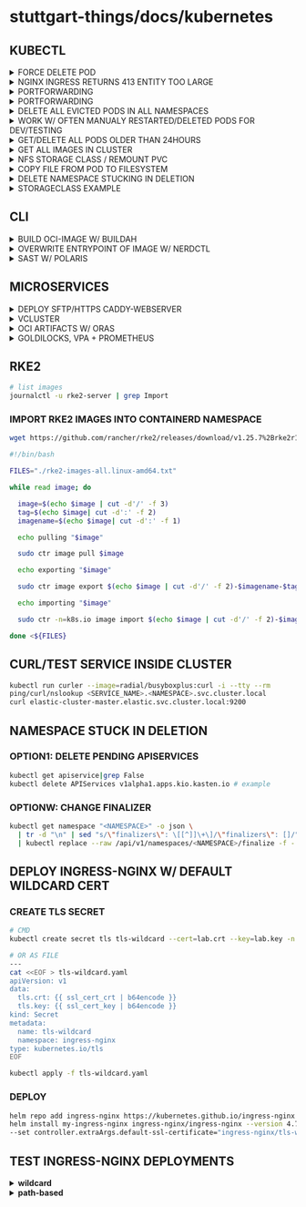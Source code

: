 # stuttgart-things/docs/kubernetes

## KUBECTL

<details><summary>FORCE DELETE POD</summary>

```bash
# E.G. INFLUXDB (STUCK IN DELETING PHASE)
kubectl delete po influxdb-influxdb2-0 --force -n influxdb
```

</details>

<details><summary>NGINX INGRESS RETURNS 413 ENTITY TOO LARGE</summary>

```yaml
apiVersion: networking.k8s.io/v1beta1
kind: Ingress
metadata:
  name: cs-ingress
  annotations:
    kubernetes.io/ingress.class: "nginx"
    nginx.ingress.kubernetes.io/use-regex: "true"
    nginx.ingress.kubernetes.io/proxy-body-size: 16m
```

</details>


<details><summary>PORTFORWARDING</summary>

```bash
# CHANGE storageclass.kubernetes.io/is-default-class to: "false"
kubectl edit configmap longhorn-storageclass -n longhorn-system
```

</details>

<details><summary>PORTFORWARDING</summary>

```bash
kubectl --namespace longhorn-system port-forward --address 0.0.0.0 service/longhorn-frontend 5080:80
# CHECK LOCALHOST/FQDN
# e.g. http://nashville.tiab.labda.sva.de:5080/#/dashboard
# e.g. http://localhost:5080/#/dashboard
```

</details>

<details><summary>DELETE ALL EVICTED PODS IN ALL NAMESPACES</summary>

```bash
kubectl get pods --all-namespaces | grep Evicted | awk '{print $2 " --namespace=" $1}' | xargs kubectl delete pod
```

</details>

<details><summary>WORK W/ OFTEN MANUALY RESTARTED/DELETED PODS FOR DEV/TESTING</summary>

```bash
kubectl -n <NAMESPACE> get po | grep <PART-OF-POD-NAME> | awk '{ print $1}'
kubectl -n sweatshop delete po $(kubectl -n sweatshop get po | grep creator | awk '{ print $1}')
kubectl -n sweatshop logs -f $(kubectl -n sweatshop get po | grep creator | awk '{ print $1}')
```

</details>

<details><summary>GET/DELETE ALL PODS OLDER THAN 24HOURS</summary>

```bash
# LIST ALL PODS OLDER THAN 1 DAY
kubectl -n tektoncd get pod | awk 'match($5,/[0-9]+d/) {print $0}'

# DELETE ALL PODS OLDER THAN 1 DAY
kubectl -n tektoncd delete pod $(kubectl -n tektoncd get pod | awk 'match($5,/[0-9]+d/) {print $1}')
```

</details>

<details><summary>GET ALL IMAGES IN CLUSTER</summary>

```bash
kubectl get pods --all-namespaces -o jsonpath="{.items[*].spec.containers[*].image}" |\
tr -s '[[:space:]]' '\n' |\
sort |\
uniq -c
```

</details>

<details><summary>NFS STORAGE CLASS / REMOUNT PVC</summary>

After pod was deleted, nfs based pvc cannot be mounted to the pod "applyFSGroup failed for vol".

Workaround: Not having fsGroup field in pod will also skip call to SetVolumeOwnership function.

remove:

```yaml
#...
securityContext:
  runAsUser: 1000
  runAsGroup: 3000
  fsGroup: 2000 # remove this field!
#...
```

</details>

<details><summary>COPY FILE FROM POD TO FILESYSTEM</summary>

```bash
# EXAMPLE COPY
kubectl -n crossplane-system cp provider-terraform-e816b322200e-7564f79bc4-2ggvn:/etc/ssl/certs/ca-certificates.crt ./ca-certificates.crt
```

</details>

<details><summary>DELETE NAMESPACE STUCKING IN DELETION</summary>

```bash
# OPTION 1
NAMESPACE=crossplane-system # EXAMPLE
kubectl get namespace ${NAMESPACE} -o json \
  | tr -d "\n" | sed "s/\"finalizers\": \[[^]]\+\]/\"finalizers\": []/" \
  | kubectl replace --raw /api/v1/namespaces/${NAMESPACE}/finalize -f -
```

```bash
# OPTION 2
kubectl get apiservice|grep False
kubectl delete APIServices v1alpha1.apps.kio.kasten.io # EXAMPLE
```

</details>

<details><summary>STORAGECLASS EXAMPLE</summary>

```bash
# NFS CSI DEPLOYMENT
helm repo add csi-driver-nfs https://raw.githubusercontent.com/kubernetes-csi/csi-driver-nfs/master/charts
helm upgrade --install csi-driver-nfs csi-driver-nfs/csi-driver-nfs --namespace kube-system --version v4.5.0
```

```yaml
apiVersion: storage.k8s.io/v1
kind: StorageClass
metadata:
  labels:
    app.kubernetes.io/managed-by: Helm
    helm.toolkit.fluxcd.io/name: nfs-csi-configuration
    helm.toolkit.fluxcd.io/namespace: kube-system
  name: nfs4-csi
parameters:
  mountPermissions: "0777"
  server: pve-nfs-tekton.labul.sva.de
  share: /var/nfs/k8s
provisioner: nfs.csi.k8s.io
reclaimPolicy: Delete
volumeBindingMode: Immediate
---
apiVersion: storage.k8s.io/v1
kind: StorageClass
metadata:
  labels:
    app.kubernetes.io/managed-by: Helm
    helm.toolkit.fluxcd.io/name: nfs-csi-configuration
    helm.toolkit.fluxcd.io/namespace: kube-system
  name: nfs3-csi
parameters:
  mountPermissions: "0777"
  server: pve-nfs-tekton.labul.sva.de
  share: /var/nfs/k8s
provisioner: nfs.csi.k8s.io
reclaimPolicy: Delete
volumeBindingMode: Immediate
```

### PVC EXAMPLE

```yaml
# PVC
apiVersion: v1
kind: PersistentVolumeClaim
metadata:
  name: task-pv-claim
spec:
  storageClassName: nfs4-csi
  accessModes:
    - ReadWriteOnce
  resources:
    requests:
      storage: 3Gi
```

```yaml
# POD FOR MOUNTING PVC
apiVersion: v1
kind: Pod
metadata:
  name: task-pv-pod
spec:
  volumes:
    - name: task-pv-storage
      persistentVolumeClaim:
        claimName: task-pv-claim
  containers:
    - name: task-pv-container
      image: nginx
      ports:
        - containerPort: 80
          name: "http-server"
      volumeMounts:
        - mountPath: "/usr/share/nginx/html"
          name: task-pv-storage
```

</details>

## CLI

<details><summary>BUILD OCI-IMAGE W/ BUILDAH</summary>

```bash
buildah --storage-driver=overlay bud --format=oci \
--tls-verify=true --no-cache \
-f ~/projects/github/stuttgart-things/images/sthings-alpine/Dockerfile \
-t scr.app.4sthings.tiab.ssc.sva.de/sthings-alpine/alpine:123
```

</details>

<details><summary>OVERWRITE ENTRYPOINT OF IMAGE W/ NERDCTL</summary>

```bash
nerdctl run -it --entrypoint sh eu.gcr.io/stuttgart-things/stagetime-server:23.1108.1227-0.3.22
```

</details>

<details><summary>SAST W/ POLARIS</summary>

```yaml
# EXAMPLE POD.YAML
cat <<EOF > /tmp/pod.yaml
apiVersion: v1
kind: Pod
metadata:
  name: nginx
spec:
  containers:
  - name: nginx
    image: nginx:1.14.2
    ports:
    - containerPort: 80
EOF
```

```bash
# CHECK POD.YAML
polaris audit --audit-path /tmp/pod.yaml --only-show-failed-tests --severity error
```

</details>

## MICROSERVICES

<details><summary>DEPLOY SFTP/HTTPS CADDY-WEBSERVER</summary>

```yaml
---
apiVersion: apps/v1
kind: Deployment
metadata:
  name: file-server
  labels:
    app: file-server
spec:
  replicas: 1
  strategy:
    type: Recreate
  selector:
    matchLabels:
      app: file-server
  template:
    metadata:
      labels:
        app: file-server
    spec:
      securityContext:
        fsGroup: 911 # ssh server user
      containers:
        - name: caddy
          image: caddy:2.6.4
          ports:
            - containerPort: 80
          volumeMounts:
            - name: file-server
              mountPath: /var/www/html/
              subPath: public
            - name: caddyfile
              mountPath: /etc/caddy/Caddyfile
              subPath: Caddyfile
        - name: openssh-server
          image: linuxserver/openssh-server:version-9.0_p1-r2
          ports:
            - containerPort: 2222
          env:
            - name: USER_NAME
              value: "ankit"
            - name: PUBLIC_KEY
              value: ""
            - name: PASSWORD_ACCESS
              value: "true"
            - name: USER_PASSWORD
              value: "<CHANGEME>"
          volumeMounts:
            - name: file-server
              mountPath: /var/www/html/
              subPath: public
      volumes:
        - name: file-server
          persistentVolumeClaim:
            claimName: file-server-pvc
        - name: caddyfile
          configMap:
            name: caddyfile-v3
            defaultMode: 0644
---
apiVersion: v1
kind: ConfigMap
metadata:
  name: caddyfile-v3
data:
  Caddyfile: |
    :80 {
            # Set this path to your site's directory.
            root * /var/www/html
            # Enable the static file server, with file browsing
            file_server browse
    }
---
apiVersion: v1
kind: PersistentVolumeClaim
metadata:
  name: file-server-pvc
spec:
  accessModes:
    - ReadWriteOnce
  resources:
    requests:
      storage: 2G
---
apiVersion: v1
kind: Service
metadata:
  name: file-server-http
  labels:
    app: file-server-http
spec:
  type: ClusterIP
  selector:
    app: file-server
  ports:
    - name: http
      port: 80
      targetPort: 80
---
apiVersion: v1
kind: Service
metadata:
  name: file-server-ssh
  labels:
    app: file-server-ssh
spec:
  type: LoadBalancer
  selector:
    app: file-server
  ports:
    - name: ssh
      port: 22
      targetPort: 2222
---
apiVersion: cert-manager.io/v1
kind: Certificate
metadata:
  name: files-ingress-tls
  namespace: default
spec:
  commonName: files.dev43.sthings-pve.labul.sva.de
  dnsNames:
    - files.dev43.sthings-pve.labul.sva.de
  issuerRef:
    kind: ClusterIssuer
    name: cluster-issuer-approle
  secretName: files-ingress-tls
---
apiVersion: networking.k8s.io/v1
kind: Ingress
metadata:
  name: files-ingress
  namespace: default
  labels:
    app: file-server-ssh
spec:
  ingressClassName: nginx
  rules:
    - host: files.dev43.sthings-pve.labul.sva.de
      http:
        paths:
          - backend:
              service:
                name: file-server-http
                port:
                  number: 80
            path: /
            pathType: Prefix
  tls:
    - hosts:
        - files.dev43.sthings-pve.labul.sva.de
      secretName: files-ingress-tls
```

```bash
# UPLOAD FILE
sudo apt -y install lftp
touch ./bla.txt && echo hello > ./bla.txt # JUST A FILE EXAMPLE
lftp sftp://ankit:<PASSWORD>@10.31.101.17 -e "cd /var/www/html/; put bla.txt; bye"

# DOWNLOAD/ACCESS FILE VIA HTTPS
wget wget https://files.dev43.sthings-pve.labul.sva.de/bla.txt
```

</details>

<details><summary>VCLUSTER</summary>

```bash
vcluster create my-vcluster --expose --set storage.className=openebs-hostpath
vcluster disconnect
vcluster connect my-vcluster -n vcluster-my-vcluster
```

</details>

<details><summary>OCI ARTIFACTS W/ ORAS</summary>

```bash
# PUSH
oras login zot.maverick.sthings-pve.labul.sva.de
echo "hello world" > artifact.txt
oras push zot.maverick.sthings-pve.labul.sva.de/hello-artifact:v1 \
--artifact-type application/vnd.acme.rocket.config \
artifact.txt:text/plain
```

```bash
# PULL
oras pull zot.maverick.sthings-pve.labul.sva.de/hello-artifact:v1
```

</details>

<details><summary>GOLDILOCKS, VPA + PROMETHEUS</summary>

## DEPLOY VPA

```bash
kubectl create ns monitoring
helm repo add fairwinds-stable https://charts.fairwinds.com/stable && helm repo update
helm upgrade --install vpa fairwinds-stable/vpa -n monitoring  --version 3.0.2 --create-namespace
helm -n monitoring test vpa
```

## FORKED GIT-REPOSITORY: FOR RKE CLUSTERS (at least for =<52.1.0)

```bash
git clone https://github.com/mohamadkhani/helm-charts.git
cd helm-charts/kube-prometheus-stack && helm dep update
```

## HELM REPO: NON RKE/RANCHER K8S

```bash
helm repo add prometheus-community https://prometheus-community.github.io/helm-charts
```

## CREATE TLS CERTIFICATE

```yaml
apiVersion: cert-manager.io/v1
kind: Certificate
metadata:
  name: monitoring-ingress
  namespace: monitoring
spec:
  commonName: monitoring.dev43.sthings-pve.labul.sva.de
  dnsNames:
    - monitoring.dev43.sthings-pve.labul.sva.de
  issuerRef:
    kind: ClusterIssuer
    name: cluster-issuer-approle
  secretName: monitoring-tls
```

## CREATE VALUES FILE

```yaml
cat <<EOF > ./values.yaml
alertmanager:
  enabled: false
prometheus:
  prometheusSpec:
    scrapeInterval: 30s
    evaluationInterval: 30s
    retention: 24h
    resources:
      requests:
        cpu: 200m
        memory: 200Mi
    podMonitorNamespaceSelector: { }
    podMonitorSelector:
      matchLabels:
        app.kubernetes.io/component: monitoring
grafana:
  defaultDashboardsEnabled: true
  adminPassword: <CHANGEME>
  ingress:
    enabled: true
    ingressClassName: nginx
    hosts:
      - monitoring.dev43.sthings-pve.labul.sva.de
    path: /
    tls:
      - secretName: monitoring-tls
        hosts:
          - monitoring.dev43.sthings-pve.labul.sva.de
kube-state-metrics:
  rbac:
    extraRules:
      - apiGroups: ["autoscaling.k8s.io"]
        resources: ["verticalpodautoscalers"]
        verbs: ["list", "watch"]
  prometheus:
    monitor:
      enabled: true
  customResourceState:
    enabled: true
    config:
      kind: CustomResourceStateMetrics
      spec:
        resources:
          - groupVersionKind:
              group: autoscaling.k8s.io
              kind: "VerticalPodAutoscaler"
              version: "v1"
            labelsFromPath:
              verticalpodautoscaler: [metadata, name]
              namespace: [metadata, namespace]
              target_api_version: [apiVersion]
              target_kind: [spec, targetRef, kind]
              target_name: [spec, targetRef, name]
            metrics:
              - name: "vpa_containerrecommendations_target"
                help: "VPA container recommendations for memory."
                each:
                  type: Gauge
                  gauge:
                    path: [status, recommendation, containerRecommendations]
                    valueFrom: [target, memory]
                    labelsFromPath:
                      container: [containerName]
                commonLabels:
                  resource: "memory"
                  unit: "byte"
              - name: "vpa_containerrecommendations_target"
                help: "VPA container recommendations for cpu."
                each:
                  type: Gauge
                  gauge:
                    path: [status, recommendation, containerRecommendations]
                    valueFrom: [target, cpu]
                    labelsFromPath:
                      container: [containerName]
                commonLabels:
                  resource: "cpu"
                  unit: "core"
  selfMonitor:
    enabled: true
EOF
```

## DEPLOY KUBE-PROMETHEUS-STACK

```bash
helm upgrade --install kube-prometheus-stack . --values values.yaml --version 52.1.0 --namespace monitoring --create-namespace
# OR W/ HELM REPOSITORY
helm upgrade --install kube-prometheus-stack prometheus-community/kube-prometheus-stack --values values.yaml --version 52.1.0 --namespace monitoring --create-namespace
```

## DEPLOY GOLDILOCKS

```bash
helm repo add fairwinds-stable https://charts.fairwinds.com/stable && helm repo update
helm upgrade --install goldilocks --namespace monitoring fairwinds-stable/goldilocks --version 8.0.0 --create-namespace
```

## LABEL NAMESPACE W/ GOLDILOCKS

```bash
kubectl label ns velero goldilocks.fairwinds.com/enabled=true
```

</details>

## RKE2

```bash
# list images
journalctl -u rke2-server | grep Import
```

### IMPORT RKE2 IMAGES INTO CONTAINERD NAMESPACE

```bash
wget https://github.com/rancher/rke2/releases/download/v1.25.7%2Brke2r1/rke2-images-all.linux-amd64.txt
```

```bash
#!/bin/bash

FILES="./rke2-images-all.linux-amd64.txt"

while read image; do

  image=$(echo $image | cut -d'/' -f 3)
  tag=$(echo $image| cut -d':' -f 2)
  imagename=$(echo $image| cut -d':' -f 1)

  echo pulling "$image"

  sudo ctr image pull $image

  echo exporting "$image"

  sudo ctr image export $(echo $image | cut -d'/' -f 2)-$imagename-$tag.tar $image

  echo importing "$image"

  sudo ctr -n=k8s.io image import $(echo $image | cut -d'/' -f 2)-$imagename-$tag.tar

done <${FILES}
```

## CURL/TEST SERVICE INSIDE CLUSTER

```bash
kubectl run curler --image=radial/busyboxplus:curl -i --tty --rm
ping/curl/nslookup <SERVICE_NAME>.<NAMESPACE>.svc.cluster.local
curl elastic-cluster-master.elastic.svc.cluster.local:9200
```

## NAMESPACE STUCK IN DELETION

### OPTION1: DELETE PENDING APISERVICES

```bash
kubectl get apiservice|grep False
kubectl delete APIServices v1alpha1.apps.kio.kasten.io # example
```

### OPTIONW: CHANGE FINALIZER

```bash
kubectl get namespace "<NAMESPACE>" -o json \
  | tr -d "\n" | sed "s/\"finalizers\": \[[^]]\+\]/\"finalizers\": []/" \
  | kubectl replace --raw /api/v1/namespaces/<NAMESPACE>/finalize -f -
```

## DEPLOY INGRESS-NGINX W/ DEFAULT WILDCARD CERT

### CREATE TLS SECRET

```bash
# CMD
kubectl create secret tls tls-wildcard --cert=lab.crt --key=lab.key -n ingress-nginx

# OR AS FILE
---
cat <<EOF > tls-wildcard.yaml
apiVersion: v1
data:
  tls.crt: {{ ssl_cert_crt | b64encode }}
  tls.key: {{ ssl_cert_key | b64encode }}
kind: Secret
metadata:
  name: tls-wildcard
  namespace: ingress-nginx
type: kubernetes.io/tls
EOF

kubectl apply -f tls-wildcard.yaml
```

### DEPLOY

```bash
helm repo add ingress-nginx https://kubernetes.github.io/ingress-nginx
helm install my-ingress-nginx ingress-nginx/ingress-nginx --version 4.7.0 \
--set controller.extraArgs.default-ssl-certificate="ingress-nginx/tls-wildcard"
```

## TEST INGRESS-NGINX DEPLOYMENTS

<details><summary><b>wildcard</b></summary>

```yaml
---
apiVersion: v1
kind: Service
metadata:
  name: kuard
spec:
  ports:
  - port: 80
    targetPort: 8080
    protocol: TCP
  selector:
    app: kuard
---
apiVersion: apps/v1
kind: Deployment
metadata:
  name: kuard
spec:
  selector:
    matchLabels:
      app: kuard
  replicas: 1
  template:
    metadata:
      labels:
        app: kuard
    spec:
      containers:
      - image: gcr.io/kuar-demo/kuard-amd64:1
        imagePullPolicy: Always
        name: kuard
        ports:
        - containerPort: 8080
---
apiVersion: networking.k8s.io/v1
kind: Ingress
metadata:
  name: guard-ingress
spec:
  ingressClassName: nginx
  tls:
  - hosts:
    - guard.<DOMAIN>
  rules:
  - host: guard.<DOMAIN>
    http:
      paths:
      - path: /
        pathType: ImplementationSpecific
        backend:
          service
            name: kuard
            port:
              number: 80
```

</details>

<details><summary><b>path-based</b></summary>

```yaml
---
kind: Pod
apiVersion: v1
metadata:
  name: apple-app
  labels:
    app: apple
spec:
  containers:
    - name: apple-app
      image: hashicorp/http-echo
      args:
        - "-text=apple"
---
kind: Pod
apiVersion: v1
metadata:
  name: banana-app
  labels:
    app: banana
spec:
  containers:
    - name: banana-app
      image: hashicorp/http-echo
      args:
        - "-text=banana"
---
kind: Service
apiVersion: v1
metadata:
  name: banana-service
spec:
  selector:
    app: banana
  ports:
    - port: 5678 # Default port for image
---
kind: Service
apiVersion: v1
metadata:
  name: apple-service
spec:
  selector:
    app: apple
  ports:
    - port: 5678 # Default port for image
---
apiVersion: networking.k8s.io/v1
kind: Ingress
metadata:
  name: fruit-ingress
spec:
  ingressClassName: nginx
  rules:
    - http:
        paths:
          - path: /apple
            pathType: Prefix
            backend:
              service:
                name: apple-service
                port:
                  number: 5678
          - path: /banana
            pathType: Prefix
            backend:
              service:
                name: banana-service
                port:
                  number: 5678
```

</details>
